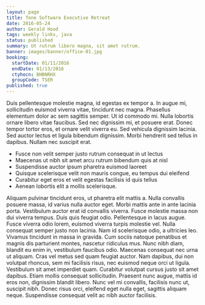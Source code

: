 ```yaml
---
layout: page
title: Tone Software Executive Retreat
date: 2016-05-24
author: Gerald Hood
tags: weekly links, java
status: published
summary: Ut rutrum libero magna, sit amet rutrum.
banner: images/banner/office-01.jpg
booking:
  startDate: 01/11/2016
  endDate: 01/13/2016
  ctyhocn: BHBNRHX
  groupCode: TSER
published: true
---
```

Duis pellentesque molestie magna, id egestas ex tempor a. In augue mi, sollicitudin euismod viverra vitae, tincidunt nec magna. Phasellus elementum dolor ac sem sagittis semper. Ut id commodo mi. Nulla lobortis ornare libero vitae faucibus. Sed nec dignissim mi, et posuere erat. Donec tempor tortor eros, et ornare velit viverra eu. Sed vehicula dignissim lacinia. Sed auctor lectus et ligula bibendum dignissim. Morbi hendrerit sed tellus in dapibus. Nullam nec suscipit erat.

* Fusce non velit semper justo rutrum consequat in ut lectus
* Maecenas ut nibh sit amet arcu rutrum bibendum quis at nisl
* Suspendisse auctor ipsum pharetra euismod laoreet
* Quisque scelerisque velit non mauris congue, eu tempus dui eleifend
* Curabitur eget eros et velit egestas facilisis id quis tellus
* Aenean lobortis elit a mollis scelerisque.

Aliquam pulvinar tincidunt eros, ut pharetra elit mattis a. Nulla convallis posuere massa, id varius nulla auctor eget. Morbi mattis ante in ante lacinia porta. Vestibulum auctor erat id convallis viverra. Fusce molestie massa non dui viverra tempus. Duis quis feugiat odio. Pellentesque in lacus augue. Fusce viverra odio lorem, euismod viverra turpis molestie vel. Nulla consequat semper justo non lacinia. Nam id scelerisque odio, a ultricies leo. Vivamus tincidunt in massa in gravida. Cum sociis natoque penatibus et magnis dis parturient montes, nascetur ridiculus mus. Nunc nibh diam, blandit eu enim in, vestibulum faucibus odio. Maecenas consequat nec urna ut aliquam. Cras vel metus sed quam feugiat auctor. Nam dapibus, dui non volutpat rhoncus, sem mi facilisis risus, nec euismod neque orci ut ligula.
Vestibulum sit amet imperdiet quam. Curabitur volutpat cursus justo sit amet dapibus. Etiam mollis consequat sollicitudin. Praesent nunc augue, mattis id eros non, dignissim blandit libero. Nunc vel mi convallis, facilisis nunc ut, suscipit nibh. Donec risus orci, eleifend eget nulla eget, sagittis aliquam neque. Suspendisse consequat velit ac nibh auctor facilisis.
